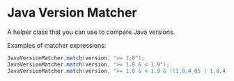 Java Version Matcher
====================

A helper class that you can use to compare Java versions.

Examples of matcher expressions:
```java
JavaVersionMatcher.match(version, ">= 1.8");
JavaVersionMatcher.match(version, ">= 1.8 & < 1.9");
JavaVersionMatcher.match(version, ">= 1.8 & < 1.9 & !(1.8.4_05 | 1.8.4-06)");
```
